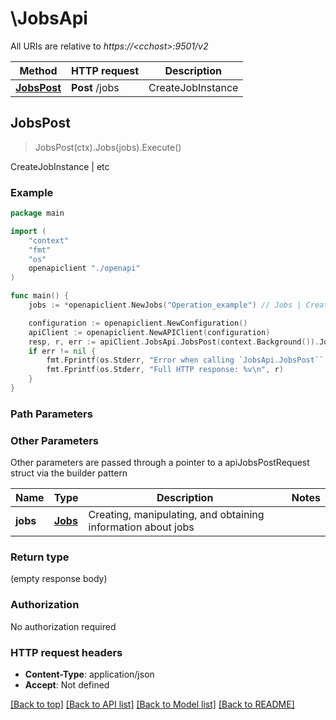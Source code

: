 # \JobsApi

All URIs are relative to *https://&lt;cchost&gt;:9501/v2*

Method | HTTP request | Description
------------- | ------------- | -------------
[**JobsPost**](JobsApi.md#JobsPost) | **Post** /jobs | CreateJobInstance | etc



## JobsPost

> JobsPost(ctx).Jobs(jobs).Execute()

CreateJobInstance | etc

### Example

```go
package main

import (
    "context"
    "fmt"
    "os"
    openapiclient "./openapi"
)

func main() {
    jobs := *openapiclient.NewJobs("Operation_example") // Jobs | Creating, manipulating, and obtaining information about jobs

    configuration := openapiclient.NewConfiguration()
    apiClient := openapiclient.NewAPIClient(configuration)
    resp, r, err := apiClient.JobsApi.JobsPost(context.Background()).Jobs(jobs).Execute()
    if err != nil {
        fmt.Fprintf(os.Stderr, "Error when calling `JobsApi.JobsPost``: %v\n", err)
        fmt.Fprintf(os.Stderr, "Full HTTP response: %v\n", r)
    }
}
```

### Path Parameters



### Other Parameters

Other parameters are passed through a pointer to a apiJobsPostRequest struct via the builder pattern


Name | Type | Description  | Notes
------------- | ------------- | ------------- | -------------
 **jobs** | [**Jobs**](Jobs.md) | Creating, manipulating, and obtaining information about jobs | 

### Return type

 (empty response body)

### Authorization

No authorization required

### HTTP request headers

- **Content-Type**: application/json
- **Accept**: Not defined

[[Back to top]](#) [[Back to API list]](../README.md#documentation-for-api-endpoints)
[[Back to Model list]](../README.md#documentation-for-models)
[[Back to README]](../README.md)

